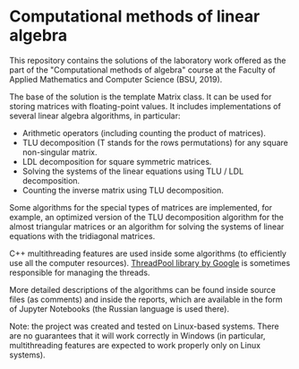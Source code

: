 # Computational methods of linear algebra

This repository contains the solutions of the laboratory work offered as
the part of the "Computational methods of algebra" course at the Faculty of
Applied Mathematics and Computer Science (BSU, 2019).

The base of the solution is the template Matrix class. It can be used for
storing matrices with floating-point values. It includes implementations of
several linear algebra algorithms, in particular:
* Arithmetic operators (including counting the product of matrices).
* TLU decomposition (T stands for the rows permutations) for any square 
non-singular matrix.
* LDL decomposition for square symmetric matrices.
* Solving the systems of the linear equations using TLU / LDL decomposition.
* Counting the inverse matrix using TLU decomposition.

Some algorithms for the special types of matrices are implemented, for
example, an optimized version of the TLU decomposition algorithm for the
almost triangular matrices or an algorithm for solving the systems of
linear equations with the tridiagonal matrices.

C++ multithreading features are used inside some algorithms (to efficiently
use all the computer resources). [ThreadPool library by Google](
https://github.com/google/or-tools/blob/v7.4/ortools/base/threadpool.h) is
sometimes responsible for managing the threads.

More detailed descriptions of the algorithms can be found inside source
files (as comments) and inside the reports, which are available in the form
of Jupyter Notebooks (the Russian language is used there).

Note: the project was created and tested on Linux-based systems. There are no
guarantees that it will work correctly in Windows (in particular,
multithreading features are expected to work properly only on Linux systems).
